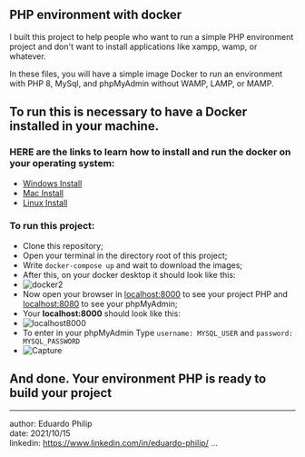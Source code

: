 <h2>PHP environment with docker</h2>

I built this project to help people who want to run a simple PHP environment project and don't want to install applications like xampp, wamp, or whatever.

In these files, you will have a simple image Docker to run an environment with PHP 8, MySql, and phpMyAdmin without WAMP, LAMP, or MAMP.


## To run this is necessary to have a Docker installed in your machine.
### HERE are the links to learn how to install and run the docker on your operating system:
- [Windows Install](https://docs.docker.com/desktop/windows/install/)
- [Mac Install](https://docs.docker.com/desktop/mac/install/)
- [Linux Install](https://docs.docker.com/engine/install/ubuntu/)

### To run this project:
- Clone this repository;
- Open your terminal in the directory root of this project;
- Write ``` docker-compose up ```  and wait to download the images;
- After this, on your docker desktop it should look like this:
- ![docker2](https://user-images.githubusercontent.com/64706973/137483173-f3f51d83-4061-4198-8cc5-78748683c6ad.PNG)
- Now open your browser in [localhost:8000](http://localhost:8000) to see your project PHP and [localhost:8080](http://localhost:8080) to see your phpMyAdmin;
- Your **localhost:8000** should look like this:
- ![localhost8000](https://user-images.githubusercontent.com/64706973/137484855-ec7494f8-83c3-4a34-9e55-45e7b07f50bd.PNG)
- To enter in your phpMyAdmin Type ``` username: MYSQL_USER ``` and ``` password: MYSQL_PASSWORD ```
- ![Capture](https://user-images.githubusercontent.com/64706973/137483465-090df965-0a0d-4ed6-84cc-e04b1ee825d1.PNG)

## And done. Your environment PHP is ready to build your project

---
author: Eduardo Philip <br>
date: 2021/10/15 <br>
linkedin: https://www.linkedin.com/in/eduardo-philip/
...

